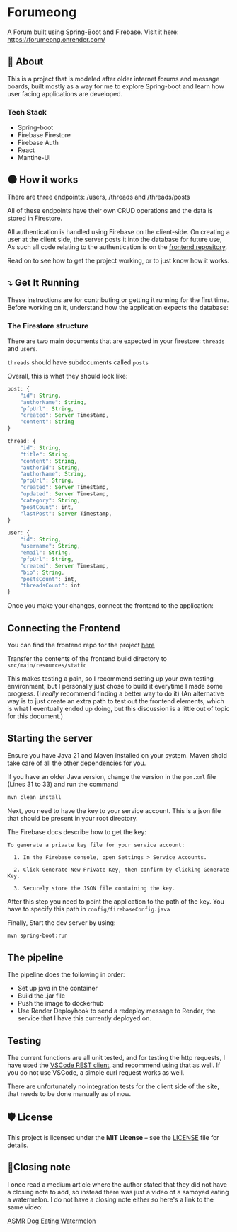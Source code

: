 # Forumeong
A Forum built using Spring-Boot and Firebase. Visit it here: https://forumeong.onrender.com/

## 🔖 About
This is a project that is modeled after older internet forums and message boards, built mostly as a way for me to explore Spring-boot and learn how user facing applications are developed.

### Tech Stack
- Spring-boot
- Firebase Firestore
- Firebase Auth
- React
- Mantine-UI

## 🌑 How it works

There are three endpoints: /users, /threads and /threads/posts

All of these endpoints have their own CRUD operations and the data is stored in Firestore.

All authentication is handled using Firebase on the client-side. On creating a user at the client side, the server posts it into the database for future use, As such all code relating to the authentication is on the [frontend repository](https://github.com/Sunset-06/Forum-Frontend).


Read on to see how to get the project working, or to just know how it works.

## ⤵️ Get It Running

These instructions are for contributing or getting it running for the first time. Before working on it, understand how the application expects the database:

### The Firestore structure
There are two main documents that are expected in your firestore: `threads` and `users`.

`threads` should have subdocuments called `posts` 

Overall, this is what they should look like:

```js
post: {
    "id": String,
    "authorName": String,
    "pfpUrl": String,
    "created": Server Timestamp,  
    "content": String
}

thread: {
    "id": String,
    "title": String,
    "content": String,
    "authorId": String,
    "authorName": String,
    "pfpUrl": String,
    "created": Server Timestamp,  
    "updated": Server Timestamp,  
    "category": String,
    "postCount": int,
    "lastPost": Server Timestamp,  
}

user: {
    "id": String,
    "username": String,
    "email": String,
    "pfpUrl": String,
    "created": Server Timestamp,  
    "bio": String,
    "postsCount": int,
    "threadsCount": int
}

```
Once you make your changes, connect the frontend to the application:


## Connecting the Frontend

You can find the frontend repo for the project [here](https://github.com/Sunset-06/Forum-Frontend)

Transfer the contents of the frontend build directory to ```src/main/resources/static```

This makes testing a pain, so I recommend setting up your own testing environment, but I personally just chose to build it everytime I made some progress.
(I *really* recommend finding a better way to do it)
(An alternative way is to just create an extra path to test out the frontend elements, which is what I eventually ended up doing, but this discussion is a little out of topic for this document.)


## Starting the server

Ensure you have Java 21 and Maven installed on your system. Maven shold take care of all the other dependencies for you.

If you have an older Java version, change the version in the `pom.xml` file (Lines 31 to 33) and run the command 

```bash
mvn clean install
```

Next, you need to have the key to your service account. This is a json file that should be present in your root directory.

The Firebase docs describe how to get the key:

    To generate a private key file for your service account:

      1. In the Firebase console, open Settings > Service Accounts.

      2. Click Generate New Private Key, then confirm by clicking Generate Key.

      3. Securely store the JSON file containing the key.

After this step you need to point the application to the path of the key. You have to specify this path in `config/firebaseConfig.java`

Finally, Start the dev server by using:
```bash
mvn spring-boot:run
```

## The pipeline
The pipeline does the following in order:
- Set up java in the container
- Build the .jar file
- Push the image to dockerhub
- Use Render Deployhook to send a redeploy message to Render, the service that I have this currently deployed on.

## Testing
The current functions are all unit tested, and for testing the http requests, I have used the [VSCode REST client](https://marketplace.visualstudio.com/items?itemName=humao.rest-client), and recommend using that as well. 
If you do not use VSCode, a simple curl request works as well.

There are unfortunately no integration tests for the client side of the site, that needs to be done manually as of now.

## 🛡 License

This project is licensed under the **MIT License** – see the [LICENSE](LICENSE) file for details.


  
## 👋Closing note
I once read a medium article where the author stated that they did not have a closing note to add, so instead there was just a video of a samoyed eating a watermelon. I do not have a closing note either so here's a link to the same video:

[ASMR Dog Eating Watermelon](https://www.youtube.com/watch?v=VRmksNNPua8)
